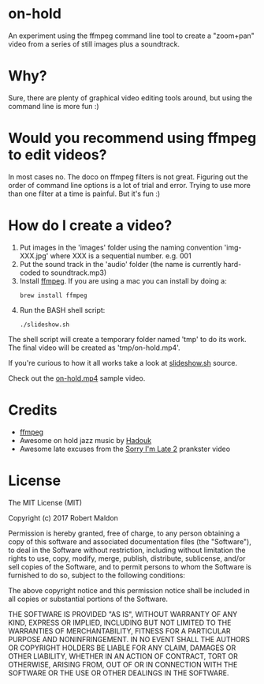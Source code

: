 on-hold
=======

An experiment using the ffmpeg command line tool to create a "zoom+pan" video from a series of still images plus a soundtrack.

# Why?

Sure, there are plenty of graphical video editing tools around, but using the command line is more fun :)

# Would you recommend using ffmpeg to edit videos?

In most cases no. The doco on ffmpeg filters is not great. Figuring out the order of command line options is a lot of trial and error. Trying to use more than one filter at a time is painful. But it's fun :)

# How do I create a video?

1. Put images in the 'images' folder using the naming convention 'img-XXX.jpg' where XXX is a sequential number. e.g. 001
1. Put the sound track in the 'audio' folder (the name is currently hard-coded to soundtrack.mp3)
1. Install [ffmpeg](https://ffmpeg.org/). If you are using a mac you can install by doing a:
   ```
   brew install ffmpeg
   ```
1. Run the BASH shell script:
   ```
   ./slideshow.sh
   ```

The shell script will create a temporary folder named 'tmp' to do its work. The final video will be created as 'tmp/on-hold.mp4'.

If you're curious to how it all works take a look at [slideshow.sh](slideshow.sh) source.

Check out the [on-hold.mp4](on-hold.mp4) sample video.

# Credits

* [ffmpeg](https://ffmpeg.org/)
* Awesome on hold jazz music by [Hadouk](https://www.youtube.com/watch?v=d9crjCKsbuI)
* Awesome late excuses from the [Sorry I'm Late 2](https://www.youtube.com/watch?v=GtSiLjnULb8) prankster video

# License

The MIT License (MIT)

Copyright (c) 2017 Robert Maldon

Permission is hereby granted, free of charge, to any person obtaining a copy
of this software and associated documentation files (the "Software"), to deal
in the Software without restriction, including without limitation the rights
to use, copy, modify, merge, publish, distribute, sublicense, and/or sell
copies of the Software, and to permit persons to whom the Software is
furnished to do so, subject to the following conditions:

The above copyright notice and this permission notice shall be included in all
copies or substantial portions of the Software.

THE SOFTWARE IS PROVIDED "AS IS", WITHOUT WARRANTY OF ANY KIND, EXPRESS OR
IMPLIED, INCLUDING BUT NOT LIMITED TO THE WARRANTIES OF MERCHANTABILITY,
FITNESS FOR A PARTICULAR PURPOSE AND NONINFRINGEMENT. IN NO EVENT SHALL THE
AUTHORS OR COPYRIGHT HOLDERS BE LIABLE FOR ANY CLAIM, DAMAGES OR OTHER
LIABILITY, WHETHER IN AN ACTION OF CONTRACT, TORT OR OTHERWISE, ARISING FROM,
OUT OF OR IN CONNECTION WITH THE SOFTWARE OR THE USE OR OTHER DEALINGS IN THE
SOFTWARE.
